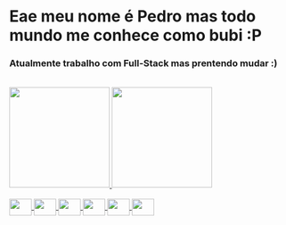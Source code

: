 # Eae meu nome é Pedro mas todo mundo me conhece como bubi :P
### Atualmente trabalho com Full-Stack mas prentendo mudar :)
<div style = "display: inline_block"> <br>
<a href = "https://github.com/Bubi1996-del">
  <img height = "180em" src = "https://github-readme-stats.vercel.app/api?username=Bubi1996-del&show_icons=true&theme=dark&include_all_commits=true&count_private=true" />
  <img height = "180em" src = "https://github-readme-stats.vercel.app/api/top-langs/?username=Bubi1996-del&hide_progress=false&theme=dark" />
</div>
<div style = "display: inline_block"> <br>
  <img align="center" height="30" width="40" src="https://cdn.jsdelivr.net/gh/devicons/devicon/icons/html5/html5-original.svg" />
  <img align="center" height="30" width="40" src="https://cdn.jsdelivr.net/gh/devicons/devicon/icons/css3/css3-original.svg" />
  <img align="center" height="30" width="40" src="https://cdn.jsdelivr.net/gh/devicons/devicon/icons/javascript/javascript-original.svg"/>
  <img align="center" height="30" width="40" src="https://cdn.jsdelivr.net/gh/devicons/devicon/icons/csharp/csharp-original.svg" />
  <img align="center" height="30" width="40" src="https://cdn.jsdelivr.net/gh/devicons/devicon/icons/kotlin/kotlin-original.svg" />
  <img align="center" height="30" width="40" src="https://cdn.jsdelivr.net/gh/devicons/devicon/icons/python/python-original.svg" />
</div>
          
          
          
          
          
